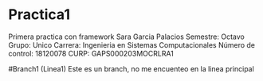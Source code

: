 # Practica1
Primera practica con framework
Sara Garcia Palacios
Semestre: Octavo
Grupo: Unico
Carrera: Ingenieria  en Sistemas Computacionales
Número de control: 18120078
CURP: GAPS000203MOCRLRA1

#Branch1 (Linea1)
Este es un branch, no me encuenteo en la linea principal